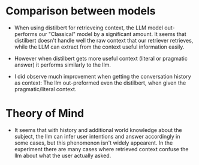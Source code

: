 # Comparison between models
- When using distilbert for retrieveing context, the LLM model out-performs our "Classical" model by a significant amount.
It seems that distilbert doesn't handle well the raw context that our retriever retrieves, while the LLM can extract from the context useful information easily.

- However when distilbert gets more useful context (literal or pragmatic answer) it performs similarly to the llm.

- I did observe much improvement when getting the conversation history as context: The llm out-preformed even the distilbert, when given the pragmatic/literal context.


# Theory of Mind
- It seems that with history and additional world knowledge about the subject, the llm can infer user intentions and answer accordingly in some cases, but this phenomenon isn't widely appearent. In the experiment there are many cases where retrieved context confuse the llm about what the user actually asked.